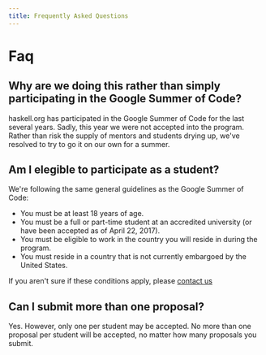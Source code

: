 ```yaml
---
title: Frequently Asked Questions
---
```


# Faq

## Why are we doing this rather than simply participating in the Google Summer of Code?

haskell.org has participated in the Google Summer of Code for the last several
years. Sadly, this year we were not accepted into the program. Rather than risk
the supply of mentors and students drying up, we've resolved to try to go it on
our own for a summer.

## Am I elegible to participate as a student?

We're following the same general guidelines as the Google Summer of Code:

- You must be at least 18 years of age.
- You must be a full or part-time student at an accredited university (or have
  been accepted as of April 22, 2017).
- You must be eligible to work in the country you will reside in during the
  program.
- You must reside in a country that is not currently embargoed by the United
  States.

If you aren't sure if these conditions apply, please [contact us](/contact.html)

## Can I submit more than one proposal?

Yes.  However, only one per student may be accepted. No more than one proposal
per student will be accepted, no matter how many proposals you submit.
